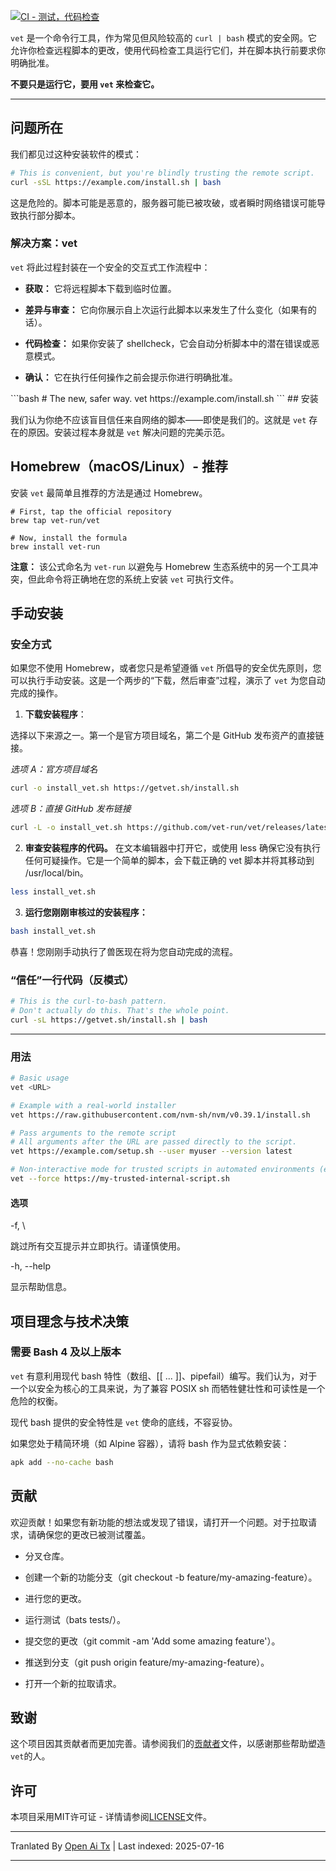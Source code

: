 <translate-content>[![CI - 测试，代码检查](https://github.com/vet-run/vet/actions/workflows/ci.yml/badge.svg)](https://github.com/vet-run/vet/actions/workflows/ci.yml)

`vet` 是一个命令行工具，作为常见但风险较高的 `curl | bash` 模式的安全网。它允许你检查远程脚本的更改，使用代码检查工具运行它们，并在脚本执行前要求你明确批准。

**不要只是运行它，要用 `vet` 来检查它。**

---

## 问题所在

我们都见过这种安装软件的模式：
</translate-content>
```bash
# This is convenient, but you're blindly trusting the remote script.
curl -sSL https://example.com/install.sh | bash
```
<translate-content>
这是危险的。脚本可能是恶意的，服务器可能已被攻破，或者瞬时网络错误可能导致执行部分脚本。

### 解决方案：vet

`vet` 将此过程封装在一个安全的交互式工作流程中：

-   **获取：** 它将远程脚本下载到临时位置。

-   **差异与审查：** 它向你展示自上次运行此脚本以来发生了什么变化（如果有的话）。

-   **代码检查：** 如果你安装了 shellcheck，它会自动分析脚本中的潜在错误或恶意模式。

-   **确认：** 它在执行任何操作之前会提示你进行明确批准。
</translate-content>
```bash
# The new, safer way.
vet https://example.com/install.sh
```
<translate-content>
## 安装

我们认为你绝不应该盲目信任来自网络的脚本——即使是我们的。这就是 `vet` 存在的原因。安装过程本身就是 `vet` 解决问题的完美示范。

## Homebrew（macOS/Linux）- 推荐

安装 `vet` 最简单且推荐的方法是通过 Homebrew。</translate-content>
```
# First, tap the official repository
brew tap vet-run/vet

# Now, install the formula
brew install vet-run
```
**注意：** 该公式命名为 `vet-run` 以避免与 Homebrew 生态系统中的另一个工具冲突，但此命令将正确地在您的系统上安装 `vet` 可执行文件。

## 手动安装

### 安全方式
如果您不使用 Homebrew，或者您只是希望遵循 `vet` 所倡导的安全优先原则，您可以执行手动安装。这是一个两步的“下载，然后审查”过程，演示了 `vet` 为您自动完成的操作。

1. **下载安装程序**：

选择以下来源之一。第一个是官方项目域名，第二个是 GitHub 发布资产的直接链接。

*选项 A：官方项目域名*
```bash
curl -o install_vet.sh https://getvet.sh/install.sh
```
*选项 B：直接 GitHub 发布链接*
```bash
curl -L -o install_vet.sh https://github.com/vet-run/vet/releases/latest/download/install.sh
```
2. **审查安装程序的代码。** 在文本编辑器中打开它，或使用 less 确保它没有执行任何可疑操作。它是一个简单的脚本，会下载正确的 vet 脚本并将其移动到 /usr/local/bin。
```bash
less install_vet.sh
```
3. **运行您刚刚审核过的安装程序：**
```bash
bash install_vet.sh
```
<translate-content>
恭喜！您刚刚手动执行了兽医现在将为您自动完成的流程。

### “信任”一行代码（反模式）</translate-content>
```bash
# This is the curl-to-bash pattern.
# Don't actually do this. That's the whole point.
curl -sL https://getvet.sh/install.sh | bash
```
---
### 用法
```bash
# Basic usage
vet <URL>

# Example with a real-world installer
vet https://raw.githubusercontent.com/nvm-sh/nvm/v0.39.1/install.sh

# Pass arguments to the remote script
# All arguments after the URL are passed directly to the script.
vet https://example.com/setup.sh --user myuser --version latest

# Non-interactive mode for trusted scripts in automated environments (e.g., CI/CD)
vet --force https://my-trusted-internal-script.sh
```
#### 选项

\-f, \

跳过所有交互提示并立即执行。请谨慎使用。

\-h, \--help

显示帮助信息。

## 项目理念与技术决策

### 需要 Bash 4 及以上版本

`vet` 有意利用现代 bash 特性（数组、\[\[ ... \]\]、pipefail）编写。我们认为，对于一个以安全为核心的工具来说，为了兼容 POSIX sh 而牺牲健壮性和可读性是一个危险的权衡。

现代 bash 提供的安全特性是 `vet` 使命的底线，不容妥协。

如果您处于精简环境（如 Alpine 容器），请将 bash 作为显式依赖安装：

```bash
apk add --no-cache bash
```
## 贡献

欢迎贡献！如果您有新功能的想法或发现了错误，请打开一个问题。对于拉取请求，请确保您的更改已被测试覆盖。

-   分叉仓库。

-   创建一个新的功能分支（git checkout -b feature/my-amazing-feature）。

-   进行您的更改。

-   运行测试（bats tests/）。

-   提交您的更改（git commit -am 'Add some amazing feature'）。

-   推送到分支（git push origin feature/my-amazing-feature）。

-   打开一个新的拉取请求。

## 致谢

这个项目因其贡献者而更加完善。请参阅我们的[贡献者](https://raw.githubusercontent.com/vet-run/vet/main/CONTRIBUTORS.md)文件，以感谢那些帮助塑造`vet`的人。

## 许可

本项目采用MIT许可证 - 详情请参阅[LICENSE](https://spdx.org/licenses/MIT.html)文件。


---

Tranlated By [Open Ai Tx](https://github.com/OpenAiTx/OpenAiTx) | Last indexed: 2025-07-16

---